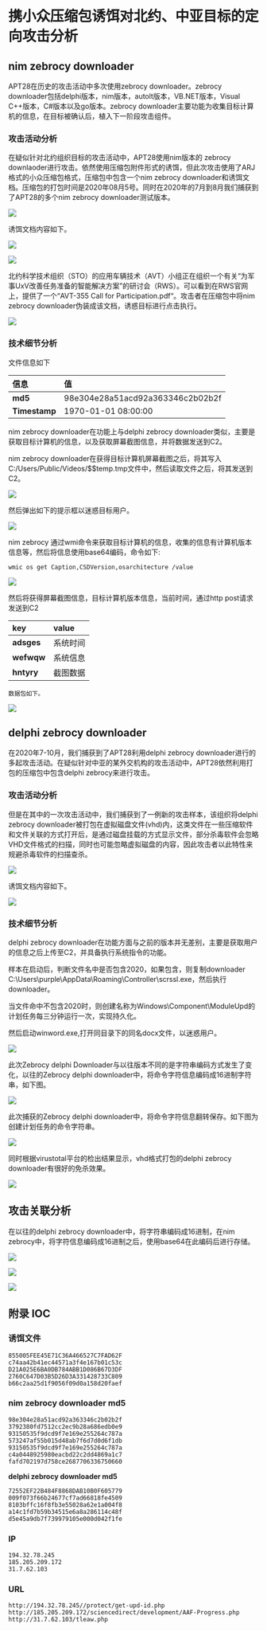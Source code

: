# 携小众压缩包诱饵对北约、中亚目标的定向攻击分析

## nim zebrocy downloader

APT28在历史的攻击活动中多次使用zebrocy downloader。zebrocy downloader包括delphi版本，nim版本，autolt版本，VB.NET版本，Visual C++版本，C\#版本以及go版本。zebrocy downloader主要功能为收集目标计算机的信息，在目标被确认后，植入下一阶段攻击组件。

### **攻击活动分析**

在疑似针对北约组织目标的攻击活动中，APT28使用nim版本的 zebrocy downlaoder进行攻击。依然使用压缩包附件形式的诱饵，但此次攻击使用了ARJ格式的小众压缩包格式，压缩包中包含一个nim zebrocy downloader和诱饵文档。压缩包的打包时间是2020年08月5号。同时在2020年的7月到8月我们捕获到了APT28的多个nim zebrocy downloader测试版本。

![](../../../.gitbook/assets/image%20%28782%29.png)

诱饵文档内容如下。

![](../../../.gitbook/assets/image%20%28742%29.png)

![](../../../.gitbook/assets/image%20%28766%29.png)

北约科学技术组织（STO）的应用车辆技术（AVT）小组正在组织一个有关“为军事UxV改善任务准备的智能解决方案”的研讨会（RWS）。可以看到在RWS官网上，提供了一个“AVT-355 Call for Participation.pdf“。攻击者在压缩包中将nim zebrocy downloader伪装成该文档，诱惑目标进行点击执行。

![](../../../.gitbook/assets/image%20%28680%29.png)

### **技术细节分析**

文件信息如下

| **信息** | **值** |
| :--- | :--- |
| **md5** | 98e304e28a51acd92a363346c2b02b2f |
| **Timestamp** | 1970-01-01 08:00:00 |

nim zebrocy downloader在功能上与delphi zebrocy downloader类似，主要是获取目标计算机的信息，以及获取屏幕截图信息，并将数据发送到C2。

nim zebrocy downloader在获得目标计算机屏幕截图之后，将其写入C:/Users/Public/Videos/$$temp.tmp文件中，然后读取文件之后，将其发送到C2。

![](../../../.gitbook/assets/image%20%28727%29.png)

然后弹出如下的提示框以迷惑目标用户。

![](../../../.gitbook/assets/image%20%28694%29.png)

nim zebrocy 通过wmi命令来获取目标计算机的信息，收集的信息有计算机版本信息等，然后将信息使用base64编码，命令如下:

```text
wmic os get Caption,CSDVersion,osarchitecture /value
```

![](../../../.gitbook/assets/image%20%28687%29.png)

然后将获得屏幕截图信息，目标计算机版本信息，当前时间，通过http post请求发送到C2

| **key** | **value** |
| :--- | :--- |
| **adsges** | 系统时间 |
| **wefwqw** | 系统信息 |
| **hntyry** | 截图数据 |

    数据包如下。

![](../../../.gitbook/assets/image%20%28717%29.png)

## delphi zebrocy downloader

在2020年7-10月，我们捕获到了APT28利用delphi zebrocy downloader进行的多起攻击活动。在疑似针对中亚的某外交机构的攻击活动中，APT28依然利用打包的压缩包中包含delphi zebrocy来进行攻击。

### **攻击活动分析**

但是在其中的一次攻击活动中，我们捕获到了一例新的攻击样本，该组织将delphi zebrocy downloader被打包在虚拟磁盘文件\(vhd\)内，这类文件在一些压缩软件和文件关联的方式打开后，是通过磁盘挂载的方式显示文件，部分杀毒软件会忽略VHD文件格式的扫描，同时也可能忽略虚拟磁盘的内容，因此攻击者以此特性来规避杀毒软件的扫描查杀。

![](../../../.gitbook/assets/image%20%28714%29.png)

诱饵文档内容如下。

![](../../../.gitbook/assets/image%20%28691%29.png)

### **技术细节分析**

 delphi zebrocy downloader在功能方面与之前的版本并无差别，主要是获取用户的信息之后上传至C2，并具备执行系统指令的功能。

样本在启动后，判断文件名中是否包含2020，如果包含，则复制downloader C:\Users\purple\AppData\Roaming\Controller\scrssl.exe，然后执行downloader。

当文件命中不包含2020时，则创建名称为Windows\Component\ModuleUpd的计划任务每三分钟运行一次，实现持久化。

然后启动winword.exe,打开同目录下的同名docx文件，以迷惑用户。

![](../../../.gitbook/assets/image%20%28726%29.png)

此次Zebrocy delphi Downloader与以往版本不同的是字符串编码方式发生了变化，以往的Zebrocy delphi downloader中，将命令字符信息编码成16进制字符串，如下图。

![](../../../.gitbook/assets/image%20%28765%29.png)

此次捕获的Zebrocy delphi downloader中，将命令字符信息翻转保存。如下图为创建计划任务的命令字符串。

![](../../../.gitbook/assets/image%20%28739%29.png)

同时根据virustotal平台的检出结果显示，vhd格式打包的delphi zebrocy downloader有很好的免杀效果。

![](../../../.gitbook/assets/image%20%28733%29.png)

## 攻击关联分析

在以往的delphi zebrocy downloader中，将字符串编码成16进制，在nim zebrocy中，将字符信息编码成16进制之后，使用base64在此编码后进行存储。

![](../../../.gitbook/assets/image%20%28686%29.png)

![](../../../.gitbook/assets/image%20%28756%29.png)

![](../../../.gitbook/assets/image%20%28746%29.png)

## 附录 IOC 

### **诱饵文件**

```text
855005FEE45E71C36A466527C7FAD62F
c74aa42b41ec44571a3f4e167b01c53c
D21A025E6BA0DB784ABB1D086B67D3DF
2760C647D03B5D26D3A331428733C809
b66c2aa25d1f9056f09d0a158d20faef
```

### **nim zebrocy downloader md5**

```text
98e304e28a51acd92a363346c2b02b2f
3792380fd7512cc2ec9b28a686edb0e9
93150535f9dcd9f7e169e255264c787a
573247af55b015d48ab7f6d7d0d6f1db
93150535f9dcd9f7e169e255264c787a
c4a0448925980eacbd22c2dd4869a1c7
fafd702197d758ce2687706336750660
```

**delphi zebrocy downloader md5**

```text
72552EF22B484F8868DAB10B0F605779
009f073f66b24677cf7ad66818fe4509
8103bffc16f8fb3e55028a62e1a004f8
a14c1fd7b59b34515e6a8a286114c48f
d5e45a9db7f739979105e000d042f1fe
```

### **IP**

```text
194.32.78.245
185.205.209.172
31.7.62.103
```

###   **URL**

```text
http://194.32.78.245//protect/get-upd-id.php
http://185.205.209.172/sciencedirect/development/AAF-Progress.php
http://31.7.62.103/tleaw.php
```



